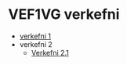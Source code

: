 # VEF1VG verkefni

* [verkefni 1](Verkefni-1/index.html)
* verkefni 2
  * [Verkefni 2.1](Verkefni-2/index.html)
